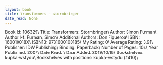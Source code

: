 ```yaml
---
layout: book
title: Transformers - Stormbringer
date_read: None
---
```


Book Id: 106329\ 
Title: Transformers: Stormbringer\ 
Author: Simon Furman\ 
Author l-f: Furman, Simon\ 
Additional Authors: Don Figueroa\ 
ISBN: 160010018X\ 
ISBN13: 9781600100185\ 
My Rating: 0\ 
Average Rating: 3.91\ 
Publisher: IDW Publishing\ 
Binding: Paperback\ 
Number of Pages: 104\ 
Year Published: 2007\ 
Date Read: \ 
Date Added: 2019/10/18\ 
Bookshelves: kupka-wstydu\ 
Bookshelves with positions: kupka-wstydu (#410)\ 

